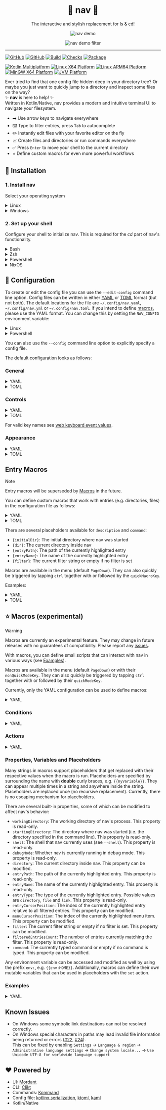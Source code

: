 <div align="center">

# 📂 nav 📂

The interactive and stylish replacement for ls & cd!

![nav demo](media/screenshot2.png)

![nav demo filter](media/screenshot3.png)

</div>

---

[![GitHub][latest-release-badge]][latest-release]
[![GitHub][license-badge]](LICENSE.md)
[![Build][build-badge]][github-actions]
[![Checks][checks-badge]][github-actions]
[![Package][package-badge]][github-actions]

[![Kotlin Multiplatform][kotlin-multiplatform-badge]][kotlin-multiplatform]
[![Linux X64 Platform][linux-x64-platform-badge]][kotlin-native]
[![Linux ARM64 Platform][linux-arm64-platform-badge]][kotlin-native]
[![MinGW X64 Platform][mingw-x64-platform-badge]][kotlin-native]
[![JVM Platform][jvm-platform-badge]][kotlin-jvm]

[latest-release-badge]: https://img.shields.io/github/v/release/Jojo4GH/nav?label=Latest
[latest-release]: https://github.com/Jojo4GH/nav/releases/latest
[license-badge]: https://img.shields.io/github/license/Jojo4GH/nav?label=License

[build-badge]: https://img.shields.io/github/actions/workflow/status/Jojo4GH/nav/workflow.yml?branch=master&label=Build
[checks-badge]: https://img.shields.io/github/check-runs/Jojo4GH/nav/master?label=Checks
[package-badge]: https://img.shields.io/github/actions/workflow/status/Jojo4GH/nav/package.yml?branch=master&label=Package
[github-actions]: https://github.com/Jojo4GH/nav/actions

[kotlin-multiplatform-badge]: https://img.shields.io/badge/Kotlin_Multiplatform-grey?logo=kotlin
[linux-x64-platform-badge]: https://img.shields.io/badge/Native-Linux_X64-e082f3
[linux-arm64-platform-badge]: https://img.shields.io/badge/Native-Linux_ARM64-e082f3
[mingw-x64-platform-badge]: https://img.shields.io/badge/Native-MinGW_X64-e082f3
[jvm-platform-badge]: https://img.shields.io/badge/Platform-JVM-4dbb5f

[kotlin-multiplatform]: https://kotlinlang.org/docs/multiplatform.html
[kotlin-native]: https://kotlinlang.org/docs/native-overview.html
[kotlin-jvm]: https://kotlinlang.org/docs/jvm-get-started.html

Ever tried to find that one config file hidden deep in your directory tree?
Or maybe you just want to quickly jump to a directory and inspect some files on the way?  
✨ **nav** is here to help! ✨  
Written in Kotlin/Native, nav provides a modern and intuitive terminal UI to navigate your filesystem.

- ➡️ Use arrow keys to navigate everywhere
- ⌨️ Type to filter entries, press `Tab` to autocomplete
- ✏️ Instantly edit files with your favorite editor on the fly
- 📈 Create files and directories or run commands everywhere
- ✅ Press `Enter` to move your shell to the current directory
- ⭐ Define custom macros for even more powerful workflows

## 🚀 Installation

### 1. Install **nav**

Select your operating system

<details>
<summary>Linux</summary>

Install with any of the following package managers:

| Distribution         | Repository                                                  | Instructions                               |
|----------------------|-------------------------------------------------------------|--------------------------------------------|
| Arch Linux           | [AUR]                                                       | `pacman -S nav-cli` <br/> `yay -S nav-cli` |
| NixOS                | [Nixpkgs]                                                   | `nix-shell -p nav`                         |
| Debian, Ubuntu, etc. | [nav_amd64.deb][Deb_amd64] <br/> [nav_arm64.deb][Deb_arm64] | `dpkg -i ...`                              |

[AUR]: https://aur.archlinux.org/packages/nav-cli
[Nixpkgs]: https://search.nixos.org/packages?show=nav
[Deb_amd64]: https://github.com/Jojo4GH/nav/releases/latest/download/nav_amd64.deb
[Deb_arm64]: https://github.com/Jojo4GH/nav/releases/latest/download/nav_arm64.deb

Or install (or update) nav with the [installer script](install/install.sh):
```sh
curl -sS https://raw.githubusercontent.com/Jojo4GH/nav/master/install/install.sh | sh
```

Or manually download the [latest release](https://github.com/Jojo4GH/nav/releases/latest).

</details>

<details>
<summary>Windows</summary>

On Windows, you can use [scoop](https://scoop.sh) to install nav:

```powershell
scoop bucket add JojoIV "https://github.com/Jojo4GH/scoop-JojoIV"
scoop install nav
```

Or without adding the bucket:

```powershell
scoop install "https://raw.githubusercontent.com/Jojo4GH/scoop-JojoIV/master/bucket/nav.json"
```

</details>

### 2. Set up your shell

Configure your shell to initialize nav. This is required for the *cd* part of nav's functionality.

<details>
<summary>Bash</summary>

Add the following to the end of `~/.bashrc`:

```sh
eval "$(nav --init bash)"
```

</details>

<details>
<summary>Zsh</summary>

Add the following to the end of `~/.zshrc`:

```sh
eval "$(nav --init zsh)"
```

</details>

<details>
<summary>Powershell</summary>

Add one of the following to the end of your PowerShell configuration (find it by running `$PROFILE`):

```powershell
Invoke-Expression (& nav --init powershell | Out-String)
```

```powershell
Invoke-Expression (& nav --init pwsh | Out-String)
```

</details>

<details>
<summary>NixOS</summary>

Bash:

```nix
programs.bash.shellInit = "eval \"$(nav --init bash)\"";
```

Zsh:

```nix
programs.zsh.shellInit = "eval \"$(nav --init zsh)\"";
```

Or with `home-manager`:

```nix
home-manager.users.user.programs = {
    bash = {
        enable = true;
        bashrcExtra = "eval \"$(nav --init bash)\"";
    };
    zsh = {
        inherit (config.programs.zsh) enable;
        initExtra = "eval \"$(nav --init zsh)\"";
    };
};
```

</details>

## 🔧 Configuration

To create or edit the config file you can use the `--edit-config` command line option.
Config files can be written in either [YAML](https://yaml.org) or [TOML](https://toml.io) format (but not both).
The default locations for the file are `~/.config/nav.yaml`, `~/.config/nav.yml` or `~/.config/nav.toml`.
If you intend to define [macros](#macros), please use the YAML format.
You can change this by setting the `NAV_CONFIG` environment variable:

<details>
<summary>Linux</summary>

```sh
export NAV_CONFIG=~/some/other/path/nav.yaml
```

</details>

<details>
<summary>Powershell</summary>

```powershell
$ENV:NAV_CONFIG = "$HOME\some\other\path\nav.yaml"
```

</details>

You can also use the `--config` command line option to explicitly specify a config file.

The default configuration looks as follows:

### General

<details>
<summary>YAML</summary>

```yaml
# If not specified, uses the first that exists of the following:
# $EDITOR, $VISUAL, nano, nvim, vim, vi, code, notepad
# You can also use the --editor command line option to override this
editor: null

suppressInitCheck: false
clearOnExit: true

limitToTerminalHeight: true
maxVisibleEntries: 40 # Set to 0 for unlimited entries
maxVisiblePathElements: 6
showHiddenEntries: true
hideHints: false

# Used to distinguish escape sequences on Linux terminals
inputTimeoutMillis: 4 # Set to 0 for no timeout

# Which columns to show for each entry and how to order them
shownColumns:
- Permissions       # Permissions of the entry in unix style
# - HardLinkCount   # Number of hard links to the entry (not shown by default)
# - UserName        # Name of the user owning the entry (not shown by default)
# - GroupName       # Name of the group owning the entry (not shown by default)
- EntrySize         # Size of the file
- LastModified      # Time of last modification
```

</details>

<details>
<summary>TOML</summary>

```toml
# If not specified, uses the first that exists of the following:
# $EDITOR, $VISUAL, nano, nvim, vim, vi, code, notepad
# You can also use the --editor command line option to override this
editor = "" # Default: null

suppressInitCheck = false
clearOnExit = true

limitToTerminalHeight = true
maxVisibleEntries = 20 # Set to 0 for unlimited entries
maxVisiblePathElements = 6
showHiddenEntries = true
hideHints = false

# Used to distinguish escape sequences on Linux terminals
inputTimeoutMillis = 4 # Set to 0 for no timeout

# Which columns to show for each entry and how to order them
shownColumns = [
    "Permissions",      # Permissions of the entry in unix style
    # "HardLinkCount",  # Number of hard links to the entry (not shown by default)
    # "UserName",       # Name of the user owning the entry (not shown by default)
    # "GroupName",      # Name of the group owning the entry (not shown by default)
    "EntrySize",        # Size of the file
    "LastModified",     # Time of last modification
]
```

</details>

### Controls

<details>
<summary>YAML</summary>

```yaml
keys:
  submit: Enter
  cancel: Escape
  
  cursor:
    up: ArrowUp
    down: ArrowDown
    home: Home
    end: End
  
  nav:
    up: ArrowLeft
    into: ArrowRight
    open: ArrowRight
  
  menu:
    up: PageUp
    down: PageDown
  
  filter:
    autocomplete: Tab
    clear: Escape

autocomplete:
  # Controls the behavior of the auto complete feature
  # - CommonPrefixCycle: Auto completes the largest common prefix and cycles through all entries
  # - CommonPrefixStop: Auto completes the largest common prefix and stops
  style: CommonPrefixCycle
  # Controls auto navigation on completion
  # - None: Do not auto navigate
  # - OnSingleAfterCompletion: Auto completes the entry and on second action navigates
  # - OnSingle: Auto completes the entry and navigates immediately (not recommended)
  autoNavigation: OnSingleAfterCompletion
```

</details>

<details>
<summary>TOML</summary>

```toml
[keys]

submit = "Enter"
cancel = "Escape"

cursor.up = "ArrowUp"
cursor.down = "ArrowDown"
cursor.home = "Home"
cursor.end = "End"

nav.up = "ArrowLeft"
nav.into = "ArrowRight"
nav.open = "ArrowRight"

menu.up = "PageUp"
menu.down = "PageDown"

filter.autocomplete = "Tab"
filter.clear = "Escape"

[autocomplete]

# Controls the behavior of the auto complete feature
# - "CommonPrefixCycle": Auto completes the largest common prefix and cycles through all entries
# - "CommonPrefixStop": Auto completes the largest common prefix and stops
style = "CommonPrefixCycle"
# Controls auto navigation on completion
# - "None": Do not auto navigate
# - "OnSingleAfterCompletion": Auto completes the entry and on second action navigates
# - "OnSingle": Auto completes the entry and navigates immediately (not recommended)
autoNavigation = "OnSingleAfterCompletion"
```

</details>

For valid key names see [web keyboard event values](https://developer.mozilla.org/en-US/docs/Web/API/UI_Events/Keyboard_event_key_values).

### Appearance

<details>
<summary>YAML</summary>

```yaml
colors:
  # Possible values for themes are:
  # - Retro (default theme)
  # - Monochrome (default simpleTheme)
  # - SimpleColor
  # - Random
  # - Sunset
  # - Xmas
  # - Hub
  # - Ice
  # - Darcula
  # - AtomOneDark
  theme: Retro
  simpleTheme: Monochrome   # Used for terminals with less color capabilities (see: accessibility.simpleColors)

  # The following colors can also be explicitly set (default: theme/simpleTheme colors):
  path: null
  filter: null
  filterMarker: null
  keyHints: null
  keyHintLabels: null
  genericElements: null
  
  permissionRead: null
  permissionWrite: null
  permissionExecute: null
  permissionHeader: null
  hardlinkCount: null
  hardlinkCountHeader: null
  user: null
  userHeader: null
  group: null
  groupHeader: null
  entrySize: null
  entrySizeHeader: null
  modificationTime: null
  modificationTimeHeader: null
  
  directory: null
  file: null
  link: null
  nameHeader: null
  nameDecorations: null

modificationTime:     # Configure how the modification time is rendered
  minimumBrightness: 0.4
  halfBrightnessAtHours: 12.0

accessibility:
  decorations: null   # Whether to use the simple color theme (default: auto)
  simpleColors: null  # Whether to show decorations (default: auto)
```

</details>

<details>
<summary>TOML</summary>

```toml
[colors]

# Possible values for themes are:
# - "Retro" (default theme)
# - "Monochrome" (default simpleTheme)
# - "SimpleColor"
# - "Random"
# - "Sunset"
# - "Xmas"
# - "Hub"
# - "Ice"
# - "Darcula"
# - "AtomOneDark"
theme = "Retro"
simpleTheme = "Monochrome"  # Used for terminals with less color capabilities (see: accessibility.simpleColors)

# The following colors can also be explicitly set (default: theme/simpleTheme colors):
path = "#FFFFFF"
filter = "#FFFFFF"
filterMarker = "#FFFFFF"
keyHints = "#FFFFFF"
keyHintLabels = "#FFFFFF"
genericElements = "#FFFFFF"

permissionRead = "#FFFFFF"
permissionWrite = "#FFFFFF"
permissionExecute = "#FFFFFF"
permissionHeader = "#FFFFFF"
hardlinkCount = "#FFFFFF"
hardlinkCountHeader = "#FFFFFF"
user = "#FFFFFF"
userHeader = "#FFFFFF"
group = "#FFFFFF"
groupHeader = "#FFFFFF"
entrySize = "#FFFFFF"
entrySizeHeader = "#FFFFFF"
modificationTime = "#FFFFFF"
modificationTimeHeader = "#FFFFFF"

directory = "#FFFFFF"
file = "#FFFFFF"
link = "#FFFFFF"
nameHeader = "#FFFFFF"
nameDecoration = "#FFFFFF"

[modificationTime]    # Configure how the modification time is rendered

minimumBrightness = 0.4
halfBrightnessAtHours = 12.0

[accessibility]

simpleColors = false  # Whether to use the simple color theme (default: auto)
decorations = false   # Whether to show decorations (default: auto)
```

</details>

## Entry Macros

> [!NOTE]
> Entry macros will be superseded by [Macros](#-macros-experimental) in the future.

You can define custom macros that work with entries (e.g. directories, files) in the configuration file as follows:

<details>
<summary>YAML</summary>

```yaml
entryMacros:
- # The description displayed (required) (see placeholders)
  description: ...
  # The conditions for the macro to be available (defaults to false)
  onFile: false
  onDirectory: false
  onSymbolicLink: false
  # The command to run (required) (see placeholders)
  command: ...
  # What to do after the command was executed. Possible values are:
  # - DoNothing: Do nothing
  # - ExitAtCurrentDirectory: Exit at the current directory
  # - ExitAtInitialDirectory: Exit at the initial directory
  afterCommand: ...            # Defaults to DoNothing
  afterSuccessfulCommand: ...  # Defaults to value of afterCommand
  afterFailedCommand: ...      # Defaults to value of afterCommand
  # The key to trigger the macro or null for no quick macro (defaults to null)
  quickMacroKey: ...
```

</details>

<details>
<summary>TOML</summary>

```toml
[[entryMacros]]
# The description displayed (required) (see placeholders)
description = "..."
# The conditions for the macro to be available (defaults to false)
onFile = false
onDirectory = false
onSymbolicLink = false
# The command to run (required) (see placeholders)
command = "..."
# What to do after the command was executed. Possible values are:
# - "DoNothing": Do nothing
# - "ExitAtCurrentDirectory": Exit at the current directory
# - "ExitAtInitialDirectory": Exit at the initial directory
afterCommand = "..."            # Defaults to "DoNothing"
afterSuccessfulCommand = "..."  # Defaults to value of afterCommand
afterFailedCommand = "..."      # Defaults to value of afterCommand
# The key to trigger the macro or null for no quick macro (defaults to null)
quickMacroKey = "..."
```

</details>

There are several placeholders available for `description` and `command`:
- `{initialDir}`: The initial directory where nav was started
- `{dir}`: The current directory inside nav
- `{entryPath}`: The path of the currently highlighted entry
- `{entryName}`: The name of the currently highlighted entry
- `{filter}`: The current filter string or empty if no filter is set

Macros are available in the menu (default `PageDown`).
They can also quickly be triggered by tapping `ctrl` together with or followed by the `quickMacroKey`.

Examples:

<details>
<summary>YAML</summary>

```yaml
entryMacros:

- # An alternative editor macro
  description: open {entryName} in code
  command: code '{entryPath}'
  afterSuccessfulCommand: ExitAtCurrentDirectory
  onFile: true
  onDirectory: true
  quickMacroKey: ArrowRight
  
- # Same as above, but waits for the editor to close before returning again to nav
  description: open {entryName} in code and wait
  command: code --wait '{entryPath}'
  onFile: true
  onDirectory: true
  quickMacroKey: shift+ArrowRight
  
- # A macro for deleting directories recursively
  description: delete {entryName} recursively
  command: rm -rf '{entryPath}'
  onDirectory: true
  quickMacroKey: Delete
  
- # A macro for printing the full path of the entry
  description: print full path
  command: echo '{entryPath}'
  onFile: true
  onDirectory: true
  onSymbolicLink: true
```

</details>

<details>
<summary>TOML</summary>

```toml
# An alternative editor macro
[[entryMacros]]
description = "open {entryName} in code"
command = "code '{entryPath}'"
afterSuccessfulCommand = "ExitAtCurrentDirectory"
onFile = true
onDirectory = true
quickMacroKey = "ArrowRight"

# Same as above, but waits for the editor to close before returning again to nav
[[entryMacros]]
description = "open {entryName} in code and wait"
command = "code --wait '{entryPath}'"
onFile = true
onDirectory = true
quickMacroKey = "shift+ArrowRight"

# A macro for deleting directories recursively
[[entryMacros]]
description = "delete {entryName} recursively"
command = "rm -rf '{entryPath}'"
onDirectory = true
quickMacroKey = "Delete"

# A macro for printing the full path of the entry
[[entryMacros]]
description = "print full path"
command = "echo '{entryPath}'"
onFile = true
onDirectory = true
onSymbolicLink = true
```

</details>

## ⭐ Macros (experimental)

> [!WARNING]
> Macros are currently an experimental feature.
> They may change in future releases with no guarantees of compatibility.
> Please report any [issues](https://github.com/Jojo4GH/nav/issues/new).

With macros, you can define small scripts that can interact with nav in various ways (see [Examples](#examples)).

Macros are available in the menu (default `PageDown`) or with their `nonQuickModeKey`.
They can also quickly be triggered by tapping `ctrl` together with or followed by their `quickModeKey`.

Currently, only the YAML configuration can be used to define macros:

<details>
<summary>YAML</summary>

```yaml
# Defines a list of macros
macros:

- # Unique id of the macro used for referencing it (optional, default: null)
  id: null
  
  # Description of the macro shown in nav (supports placeholders, required if not hidden, default: "")
  description: ""
  
  # Whether to hide the macro in nav (optional, default: false)
  hidden: false
  
  # Key used to trigger the macro in quick macro mode (optional, default: null)
  quickModeKey: null
  
  # Key used to trigger the macro in normal mode (optional, default: null)
  nonQuickModeKey: null
  
  # The condition that must be met for the macro to be available (optional, default: null, see "Conditions" below)
  # If no condition is specified, the macro is always available.
  # If their condition is met, macros are shown in the following places:
  # - In quick macro mode, if a 'quickModeKey' is set and is not 'hidden'
  # - In key hints, if a 'nonQuickModeKey' is set and is not 'hidden'
  # - In the menu, if not 'hidden'
  condition:
    # ...
  
  # The actions to run when the macro is triggered (optional, default: [])
  # See "Actions" below
  run:
  - # action 1
  - # action 2
  - # ...
```

</details>

### Conditions

<details>
<summary>YAML</summary>

```yaml
# Possible conditions are:

  # True if any child condition is true (similar to logical OR)
- any:
  - # child condition 1
  - # child condition 2
  - # ...
  
  # True if all child conditions are true (similar to logical AND)
- all:
  - # child condition 1
  - # child condition 2
  - # ...
  
  # True if the child condition is false (similar to logical NOT)
- not:
    # child condition
  
  # True if all values are equal (the values support placeholders)
- equal: [ "value 1", "value 2", ... ]
  ignoreCase: false   # Whether to ignore case when comparing (optional, default: false)

  # True if any values are not equal (the values support placeholders)
- notEqual: [ "value 1", "value 2", ... ]
  ignoreCase: false   # Whether to ignore case when comparing (optional, default: false)

  # True if the entire value matches the given regular expression
- match: "..."        # A regex pattern (required)
  in: "..."           # (supports placeholders, required)

  # True if the value is empty
- empty: "..."        # (supports placeholders, required)

  # True if the value is not empty
- notEmpty: "..."     # (supports placeholders, required)

  # True if the value contains only whitespace 
- blank: "..."        # (supports placeholders, required)
  
  # True if the value does not contain only whitespace
- notBlank: "..."     # (supports placeholders, required)
```

</details>

### Actions

<details>
<summary>YAML</summary>

```yaml
# Possible actions are:

  # If the condition is true, run the 'then' actions, otherwise run the 'else' actions.
- if:                         # A condition (required, see "Conditions")
    # ...
  then:                       # Array of actions (optional, default: [])
  - # then action 1
  - # then action 2
  - # ...
  else:                       # Array of actions (optional, default: [])
  - # else action 1
  - # else action 2
  - # ...

  # Prints the given message.
- print: "..."                # (supports placeholders, required)
  style: null                 # (optional, default: null, valid values: ["info", "success", "warning", "error"])
  debug: false                # Whether to only print in debug mode (optional, default: false)

  # Sets the given properties/variables to the given values.
  # The properties must be mutable.
  # No property/variable that is set can appear in placeholders on the value side in the same set action
  # (use multiple set actions instead).
- set:
    # name1: "value 1"        # (value supports placeholders)
    # name2: "value 2"        # ^^
    # ...

  # Runs the sub macro with the given id.
- macro: "..."                # (required)
  ignoreCondition: false      # Whether to ignore the macro's condition (optional, default: false)
  # A map of parameters to pass to the sub macro (the values supports placeholders, optional, default: null)
  # If this is null, then all currently set variables are passed to the sub macro.
  # All set parameters are available in the sub macro as variables.
  # Modifying those variables in the sub macro does not affect the parent macro.
  parameters: null
  # A map of values to capture from the sub macro (the values supports placeholders, optional, default: null)
  # The keys are the names of properties/variables to assign in the parent macro
  # The values are evaluated in the sub macro's context.
  capture: null
  # Whether to continue executing the current macro if the sub macro explicitly returns (optional, default: true)
  continueOnReturn: true

  # Runs the given command.
  # Commands are run in the directory where nav currently is (see {{directory}} placeholder).
- command: "..."              # (supports placeholders, required)
  exitCodeTo: "exitCode"      # The variable/property to store the exit code in (optional, default: "exitCode")
  # The variable/property to store the standard output in (optional, default: null)
  # If this is null, the output gets printed to the terminal.
  outputTo: null
  trimTrailingNewline: true   # Whether to trim a single trailing newline from the output (optional, default: true)
  # The variable/property to store the standard error in (optional, default: null)
  # If this is null, the error output gets printed to the terminal.
  errorTo: null

  # Opens the given file in the editor (see 'editor' configuration or '--editor' command line option).
- open: "..."                 # (supports placeholders, required)
  exitCodeTo: "exitCode"      # The variable/property to store the editor's exit code in (optional, default: "exitCode")

  # Prompts the user for input.
  # Not both 'format' and 'choices' can be specified at the same time.
  # If choices are specified, the user must select one of the choices.
  # Otherwise, the user must enter a value matching the format (if specified).
- prompt: "..."               # The message to show (supports placeholders, required)
  format: null                # A regex pattern the entire input must match (optional, default: null)
  choices: []                 # A list of choices (values support placeholders, optional, default: [])
  default: null               # The default value (supports placeholders, optional, default: null)
  resultTo: "result"          # The variable/property to store the result in (optional, default: "result")

  # Matches the entire value against the given regex pattern.
  # If it matches, the capturing groups are stored in the given properties/variables.
  # The first capturing group is stored in the first property/variable, the second in the second, etc.
- match: "..."                # A regex pattern (required)
  in: "..."                   # (supports placeholders, required)
  groupsTo: []                # A list of properties/variables to store the capturing groups in (optional, default: [])

  # Explicitly returns from the current macro (but not from nav) if the value is true.
  # Any action in this macro after this action is not executed.
  # Actions in possible parent macros may still be executed.
- return: true                # (required)

  # Immediately exits nav if the value is true.
  # If no directory is specified, nav exits at the working directory it was started from.
- exit: true                  # (required)
  at: null                    # The directory to exit at (supports placeholders, optional, default: null)
```

</details>

### Properties, Variables and Placeholders

Many strings in macros support placeholders that get replaced with their respective values when the macro is run.
Placeholders are specified by surrounding the name with **double** curly braces, e.g. `{{myVariable}}`.
They can appear multiple times in a string and anywhere inside the string.
Placeholders are replaced once (no recursive replacement).
Currently, there is no escaping mechanism for placeholders.

There are several built-in properties, some of which can be modified to affect nav's behavior:

- `workingDirectory`: The working directory of nav's process. This property is read-only.
- `startingDirectory`: The directory where nav was started (i.e. the directory specified in the command line). This property is read-only.
- `shell`: The shell that nav currently uses (see `--shell`). This property is read-only.
- `debugMode`: Whether nav is currently running in debug mode. This property is read-only.
- `directory`: The current directory inside nav. This property can be modified.
- `entryPath`: The path of the currently highlighted entry. This property is read-only.
- `entryName`: The name of the currently highlighted entry. This property is read-only.
- `entryType`: The type of the currently highlighted entry. Possible values are `directory`, `file` and `link`. This property is read-only.
- `entryCursorPosition`: The index of the currently highlighted entry relative to all filtered entries. This property can be modified.
- `menuCursorPosition`: The index of the currently highlighted menu item. This property can be modified.
- `filter`: The current filter string or empty if no filter is set. This property can be modified.
- `filteredEntriesCount`: The number of entries currently matching the filter. This property is read-only.
- `command`: The currently typed command or empty if no command is typed. This property can be modified.

Any environment variable can be accessed and modified as well by using the prefix `env:`, e.g. `{{env:HOME}}`.
Additionally, macros can define their own mutable variables that can be used in placeholders with the `set` action.

### Examples

<details>
<summary>YAML</summary>

```yaml
macros:

# Open the current entry in code
- description: open {{entryName}} in code
  quickModeKey: ArrowRight
  condition:
    notEmpty: "{{entryName}}"
  run:
  - command: code "{{entryPath}}"

# Rename the current entry
- description: rename {{entryName}}
  nonQuickModeKey: F6
  condition:
    notEmpty: "{{entryName}}"
  run:
  - prompt: "New name:"
    format: "[^\\/:*?\"<>|]+"  # Valid filename characters on most systems
    default: "{{entryName}}"
    resultTo: newName
  - command: mv "{{entryName}}" "{{newName}}"

# Delete the current directory recursively after confirmation
- description: delete {{entryName}} recursively
  condition:
    equal: [ "{{entryType}}", "directory" ]
  run:
  - prompt: "Are you sure you want to delete {{entryName}} recursively?"
    choices: [ "No", "Yes" ]
    default: "No"
    resultTo: "confirmation"
  - if:
      equal: [ "{{confirmation}}", "Yes" ]
    then:
    - command: rm -rf "{{entryPath}}"

# Navigate to the home directory if not already there
- description: home
  quickModeKey: Home
  condition:
    notEqual: [ "{{directory}}", "{{env:HOME}}" ]  # or "{{env:USERPROFILE}}" on Windows
  run:
  - set:
      directory: "{{env:HOME}}"  # or "{{env:USERPROFILE}}" on Windows
```

</details>

## Known Issues

- On Windows some symbolic link destinations can not be resolved correctly.
- On Windows special characters in paths may lead invalid file information being returned or errors ([#22](https://github.com/Jojo4GH/nav/issues/22), [#24](https://github.com/Jojo4GH/nav/pull/24)).  
  This can be fixed by enabling `Settings` -> `Language & region` -> `Administrative language settings` -> `Change system locale...` -> `Use Unicode UTF-8 for worldwide language support`

## ❤️ Powered by

- UI: [Mordant](https://github.com/ajalt/mordant)
- CLI: [Clikt](https://github.com/ajalt/clikt)
- Commands: [Kommand](https://github.com/kgit2/kommand)
- Config file: [kotlinx.serialization](https://github.com/Kotlin/kotlinx.serialization), [ktoml](https://github.com/orchestr7/ktoml), [kaml](https://github.com/charleskorn/kaml)
- Kotlin/Native
